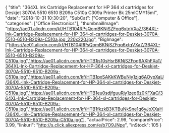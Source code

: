 {
	"title": "364XL Ink Cartridge Replacement for HP 364 xl cartridges for Deskjet 3070A 5510 6510 B209a C510a C309a Printer Bk 25mlCMY15ml",
	"date": "2018-10-31 10:30:20",
	"SubCat": ["Computer & Office"],
	"categories": ["Office Electronics"],
	"thumbnailImage": "https://ae01.alicdn.com/kf/HTB104RPsQomBKNjSZFqq6xtqVXaZ/364XL-Ink-Cartridge-Replacement-for-HP-364-xl-cartridges-for-Deskjet-3070A-5510-6510-B209a-C510a.jpg_220x220.jpg",
	"BigImage": ["https://ae01.alicdn.com/kf/HTB104RPsQomBKNjSZFqq6xtqVXaZ/364XL-Ink-Cartridge-Replacement-for-HP-364-xl-cartridges-for-Deskjet-3070A-5510-6510-B209a-C510a.jpg","https://ae01.alicdn.com/kf/HTB1js10sHsrBKNjSZFpq6AXhFXaT/364XL-Ink-Cartridge-Replacement-for-HP-364-xl-cartridges-for-Deskjet-3070A-5510-6510-B209a-C510a.jpg","https://ae01.alicdn.com/kf/HTB1pxSAKkKWBuNjy1zjq6AOypXaU/364XL-Ink-Cartridge-Replacement-for-HP-364-xl-cartridges-for-Deskjet-3070A-5510-6510-B209a-C510a.jpg","https://ae01.alicdn.com/kf/HTB1eu0sdjfguuRjy1zeq6z0KFXaO/364XL-Ink-Cartridge-Replacement-for-HP-364-xl-cartridges-for-Deskjet-3070A-5510-6510-B209a-C510a.jpg","https://ae01.alicdn.com/kf/HTB1fkzkB3KTBuNkSne1q6yJoXXaH/364XL-Ink-Cartridge-Replacement-for-HP-364-xl-cartridges-for-Deskjet-3070A-5510-6510-B209a-C510a.jpg"],
	"actualPrice": 2.99,
	"comparePrice": 3.99,
	"linkurl": "http://s.click.aliexpress.com/e/b7O9JNpe",
	"inStock": 105
}
